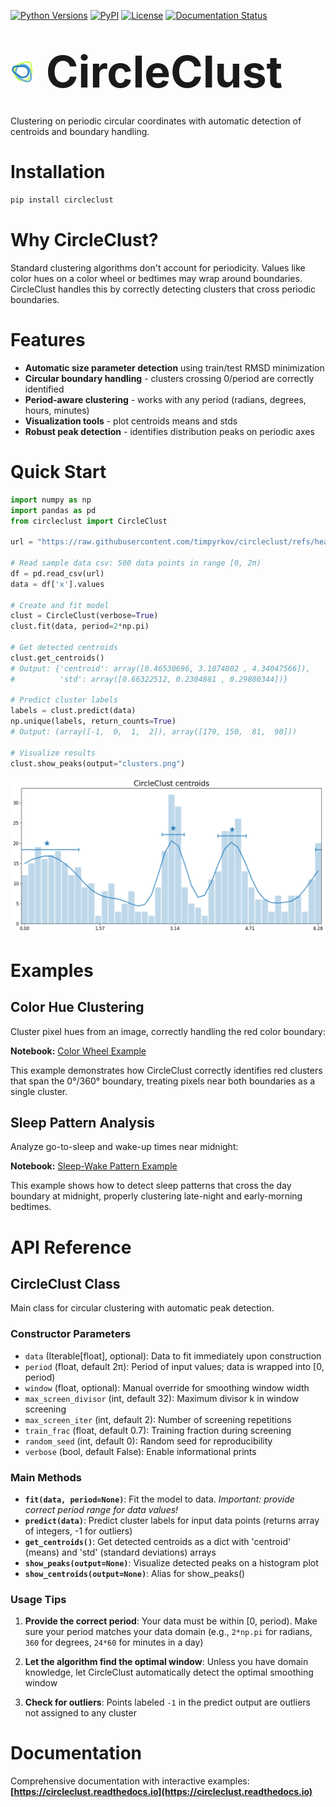 [![Python Versions](https://img.shields.io/pypi/pyversions/circleclust?style=plastic)](https://pypi.org/project/circleclust/)
[![PyPI](https://img.shields.io/pypi/v/circleclust?style=plastic)](https://pypi.org/project/circleclust/)
[![License](https://img.shields.io/pypi/l/circleclust?style=plastic)](https://opensource.org/licenses/MIT)
[![Documentation Status](https://readthedocs.org/projects/circleclust/badge/?version=latest)](https://circleclust.readthedocs.io/en/latest/?badge=latest)


<h1><p align="left">
  <img src="https://github.com/timpyrkov/circleclust/blob/master/docs/img/logo.png?raw=true" alt="CircleClust logo" height="40" style="vertical-align: middle; margin-right: 10px;">
  <span style="font-size:2.5em; vertical-align: middle;"><b>CircleClust</b></span>
</p></h1>

Clustering on periodic circular coordinates with automatic detection of centroids and boundary handling.

# Installation

```bash
pip install circleclust
```

# Why CircleClust?

Standard clustering algorithms don't account for periodicity. Values like color hues on a color wheel or bedtimes may wrap around boundaries. CircleClust handles this by correctly detecting clusters that cross periodic boundaries.

# Features

- **Automatic size parameter detection** using train/test RMSD minimization
- **Circular boundary handling** - clusters crossing 0/period are correctly identified
- **Period-aware clustering** - works with any period (radians, degrees, hours, minutes)
- **Visualization tools** - plot centroids means and stds
- **Robust peak detection** - identifies distribution peaks on periodic axes

# Quick Start

```python
import numpy as np
import pandas as pd
from circleclust import CircleClust

url = "https://raw.githubusercontent.com/timpyrkov/circleclust/refs/heads/master/tests/sample.csv"

# Read sample data csv: 500 data points in range [0, 2π)
df = pd.read_csv(url)
data = df['x'].values

# Create and fit model
clust = CircleClust(verbose=True)
clust.fit(data, period=2*np.pi)

# Get detected centroids
clust.get_centroids()
# Output: {'centroid': array([0.46530696, 3.1074802 , 4.34047566]),
#          'std': array([0.66322512, 0.2304881 , 0.29800344])}

# Predict cluster labels
labels = clust.predict(data)
np.unique(labels, return_counts=True)
# Output: (array([-1,  0,  1,  2]), array([179, 150,  81,  90]))

# Visualize results
clust.show_peaks(output="clusters.png")
```

![Detected Clusters](https://github.com/timpyrkov/circleclust/blob/master/docs/img/clsuters.png?raw=true)

# Examples

## Color Hue Clustering

Cluster pixel hues from an image, correctly handling the red color boundary:

**Notebook:** [Color Wheel Example](https://circleclust.readthedocs.io/en/latest/notebooks/colorwheel.html)

This example demonstrates how CircleClust correctly identifies red clusters that span the 0°/360° boundary, treating pixels near both boundaries as a single cluster.

## Sleep Pattern Analysis

Analyze go-to-sleep and wake-up times near midnight:

**Notebook:** [Sleep-Wake Pattern Example](https://circleclust.readthedocs.io/en/latest/notebooks/sleepwake.html)

This example shows how to detect sleep patterns that cross the day boundary at midnight, properly clustering late-night and early-morning bedtimes.




# API Reference

## CircleClust Class

Main class for circular clustering with automatic peak detection.

### Constructor Parameters

- `data` (Iterable[float], optional): Data to fit immediately upon construction
- `period` (float, default 2π): Period of input values; data is wrapped into [0, period)
- `window` (float, optional): Manual override for smoothing window width
- `max_screen_divisor` (int, default 32): Maximum divisor k in window screening  
- `max_screen_iter` (int, default 2): Number of screening repetitions
- `train_frac` (float, default 0.7): Training fraction during screening
- `random_seed` (int, default 0): Random seed for reproducibility
- `verbose` (bool, default False): Enable informational prints

### Main Methods

- **`fit(data, period=None)`**: Fit the model to data. *Important: provide correct period range for data values!*
- **`predict(data)`**: Predict cluster labels for input data points (returns array of integers, -1 for outliers)
- **`get_centroids()`**: Get detected centroids as a dict with 'centroid' (means) and 'std' (standard deviations) arrays
- **`show_peaks(output=None)`**: Visualize detected peaks on a histogram plot
- **`show_centroids(output=None)`**: Alias for show_peaks()

### Usage Tips

1. **Provide the correct period**: Your data must be within [0, period). Make sure your period matches your data domain (e.g., `2*np.pi` for radians, `360` for degrees, `24*60` for minutes in a day)

2. **Let the algorithm find the optimal window**: Unless you have domain knowledge, let CircleClust automatically detect the optimal smoothing window

3. **Check for outliers**: Points labeled `-1` in the predict output are outliers not assigned to any cluster

# Documentation

Comprehensive documentation with interactive examples: **[https://circleclust.readthedocs.io](https://circleclust.readthedocs.io)**
